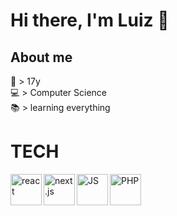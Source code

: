 # Hi there, I'm Luiz 👋

## About me
🎂 > 17y <br />
💻 > Computer Science <br />
📚 > learning everything <br />

# TECH

<img align='left' alt='react' width='50px' src='https://upload.wikimedia.org/wikipedia/commons/a/a7/React-icon.svg' />

<img align='left' alt='next.js' width='50px' src='https://upload.wikimedia.org/wikipedia/commons/8/8e/Nextjs-logo.svg' />

<img align='left' alt='JS' width='50px' src="https://img.icons8.com/color/100/000000/javascript.png"/>

<img align='left' alt='PHP' width='50px' src="https://upload.wikimedia.org/wikipedia/commons/3/3b/PHP_Logo%2C_text_only.svg" />
